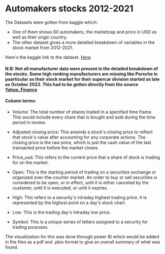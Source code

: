 # Automakers stocks 2012-2021
The Datasets were gotten from kaggle which:
- One of them shows 60 automakers, the marketcap and price in USD as well as their origin country.
- The other dataset gives a more detailed breakdown of variables in the stock market from 2012-2021.

Here's the kaggle link to the dataset. [Here](https://www.kaggle.com/datasets/prasertk/top-48-automakers-daily-stock-prices-20102022).

#### N.B: Not all manufacturer data were present in the detailed breakdown of the stocks. Some high ranking manufacturers are missing like Porsche in paarticular as their stock market for their supercar division started as late as October 2022. This had to be gotten directly from the source [Yahoo_Finance](https://finance.yahoo.com/quote/P911.DE/history?period1=1325376000&period2=1640908800&interval=1d&filter=history&frequency=1d&includeAdjustedClose=true)

#### Column terms:
- Volume:  The total number of shares traded in a specified time frame. This would include every share that is bought and sold during the time period in review.
  
- Adjusted closing price: This amends a stock's closing price to reflect that stock's value after accounting for any corporate actions. The closing price is the raw price, which is just the cash value of the last transacted price before the market closes.
- Price_usd: This refers to the current price that a share of stock is trading for on the market.
- Open: This is the starting period of trading on a securities exchange or organized over-the-counter market. An order to buy or sell securities is considered to be open, or in effect, until it is either canceled by the customer, until it is executed, or until it expires.
- High: This refers to a security's intraday highest trading price. It is represented by the highest point on a day's stock chart.
- Low: This is the trading day's intraday low price.
- Symbol: This is a unique series of letters assigned to a security for trading purposes.

The visualization for this was done through power Bi which would be added in the files as a pdf and .pbix format to give an overall summary of what was found.

